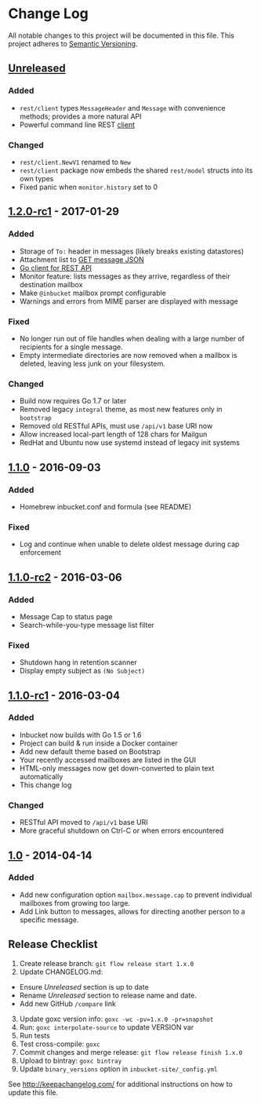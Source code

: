 Change Log
==========

All notable changes to this project will be documented in this file.
This project adheres to [Semantic Versioning](http://semver.org/).

[Unreleased]
------------

### Added
- `rest/client` types `MessageHeader` and `Message` with convenience methods;
  provides a more natural API
- Powerful command line REST
  [client](https://github.com/jhillyerd/inbucket/wiki/cmd-client)

### Changed
- `rest/client.NewV1` renamed to `New`
- `rest/client` package now embeds the shared `rest/model` structs into its own
  types
- Fixed panic when `monitor.history` set to 0

[1.2.0-rc1] - 2017-01-29
------------------------

### Added
- Storage of `To:` header in messages (likely breaks existing datastores)
- Attachment list to [GET message
  JSON](https://github.com/jhillyerd/inbucket/wiki/REST-GET-message)
- [Go client for REST
  API](https://godoc.org/github.com/jhillyerd/inbucket/rest/client)
- Monitor feature: lists messages as they arrive, regardless of their
  destination mailbox
- Make `@inbucket` mailbox prompt configurable
- Warnings and errors from MIME parser are displayed with message

### Fixed
- No longer run out of file handles when dealing with a large number of
  recipients for a single message.
- Empty intermediate directories are now removed when a mailbox is deleted,
  leaving less junk on your filesystem.

### Changed
- Build now requires Go 1.7 or later
- Removed legacy `integral` theme, as most new features only in `bootstrap`
- Removed old RESTful APIs, must use `/api/v1` base URI now
- Allow increased local-part length of 128 chars for Mailgun
- RedHat and Ubuntu now use systemd instead of legacy init systems

[1.1.0] - 2016-09-03
--------------------

### Added
- Homebrew inbucket.conf and formula (see README)

### Fixed
- Log and continue when unable to delete oldest message during cap enforcement

[1.1.0-rc2] - 2016-03-06
------------------------

### Added
- Message Cap to status page
- Search-while-you-type message list filter

### Fixed
- Shutdown hang in retention scanner
- Display empty subject as `(No Subject)`

[1.1.0-rc1] - 2016-03-04
------------------------

### Added
- Inbucket now builds with Go 1.5 or 1.6
- Project can build & run inside a Docker container
- Add new default theme based on Bootstrap
- Your recently accessed mailboxes are listed in the GUI
- HTML-only messages now get down-converted to plain text automatically
- This change log

### Changed
- RESTful API moved to `/api/v1` base URI
- More graceful shutdown on Ctrl-C or when errors encountered

[1.0] - 2014-04-14
------------------

### Added
- Add new configuration option `mailbox.message.cap` to prevent individual
  mailboxes from growing too large.
- Add Link button to messages, allows for directing another person to a
  specific message.

[Unreleased]: https://github.com/jhillyerd/inbucket/compare/master...develop
[1.2.0-rc1]:  https://github.com/jhillyerd/inbucket/compare/1.1.0...1.2.0-rc1
[1.1.0]:      https://github.com/jhillyerd/inbucket/compare/1.1.0-rc2...1.1.0
[1.1.0-rc2]:  https://github.com/jhillyerd/inbucket/compare/1.1.0-rc1...1.1.0-rc2
[1.1.0-rc1]:  https://github.com/jhillyerd/inbucket/compare/1.0...1.1.0-rc1
[1.0]:        https://github.com/jhillyerd/inbucket/compare/1.0-rc1...1.0


Release Checklist
-----------------

1.  Create release branch: `git flow release start 1.x.0`
2.  Update CHANGELOG.md:
  - Ensure *Unreleased* section is up to date
  - Rename *Unreleased* section to release name and date.
  - Add new GitHub `/compare` link
3.  Update goxc version info: `goxc -wc -pv=1.x.0 -pr=snapshot`
4.  Run: `goxc interpolate-source` to update VERSION var
5.  Run tests
6.  Test cross-compile: `goxc`
7.  Commit changes and merge release: `git flow release finish 1.x.0`
8.  Upload to bintray: `goxc bintray`
9.  Update `binary_versions` option in `inbucket-site/_config.yml`

See http://keepachangelog.com/ for additional instructions on how to update this file.
